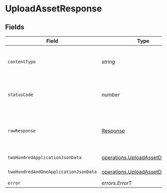 # UploadAssetResponse


## Fields

| Field                                                                                | Type                                                                                 | Required                                                                             | Description                                                                          |
| ------------------------------------------------------------------------------------ | ------------------------------------------------------------------------------------ | ------------------------------------------------------------------------------------ | ------------------------------------------------------------------------------------ |
| `contentType`                                                                        | *string*                                                                             | :heavy_check_mark:                                                                   | HTTP response content type for this operation                                        |
| `statusCode`                                                                         | *number*                                                                             | :heavy_check_mark:                                                                   | HTTP response status code for this operation                                         |
| `rawResponse`                                                                        | [Response](https://developer.mozilla.org/en-US/docs/Web/API/Response)                | :heavy_check_mark:                                                                   | Raw HTTP response; suitable for custom response parsing                              |
| `twoHundredApplicationJsonData`                                                      | [operations.UploadAssetData](../../models/operations/uploadassetdata.md)             | :heavy_minus_sign:                                                                   | Upload in progress                                                                   |
| `twoHundredAndOneApplicationJsonData`                                                | [operations.UploadAssetDataOutput](../../models/operations/uploadassetdataoutput.md) | :heavy_minus_sign:                                                                   | Upload started                                                                       |
| `error`                                                                              | *errors.ErrorT*                                                                      | :heavy_minus_sign:                                                                   | Error                                                                                |